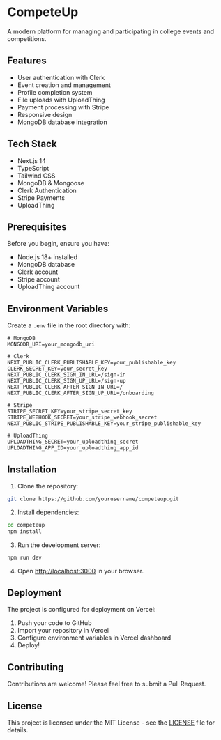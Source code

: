 # CompeteUp

A modern platform for managing and participating in college events and competitions.

## Features

- User authentication with Clerk
- Event creation and management
- Profile completion system
- File uploads with UploadThing
- Payment processing with Stripe
- Responsive design
- MongoDB database integration

## Tech Stack

- Next.js 14
- TypeScript
- Tailwind CSS
- MongoDB & Mongoose
- Clerk Authentication
- Stripe Payments
- UploadThing

## Prerequisites

Before you begin, ensure you have:
- Node.js 18+ installed
- MongoDB database
- Clerk account
- Stripe account
- UploadThing account

## Environment Variables

Create a `.env` file in the root directory with:

```env
# MongoDB
MONGODB_URI=your_mongodb_uri

# Clerk
NEXT_PUBLIC_CLERK_PUBLISHABLE_KEY=your_publishable_key
CLERK_SECRET_KEY=your_secret_key
NEXT_PUBLIC_CLERK_SIGN_IN_URL=/sign-in
NEXT_PUBLIC_CLERK_SIGN_UP_URL=/sign-up
NEXT_PUBLIC_CLERK_AFTER_SIGN_IN_URL=/
NEXT_PUBLIC_CLERK_AFTER_SIGN_UP_URL=/onboarding

# Stripe
STRIPE_SECRET_KEY=your_stripe_secret_key
STRIPE_WEBHOOK_SECRET=your_stripe_webhook_secret
NEXT_PUBLIC_STRIPE_PUBLISHABLE_KEY=your_stripe_publishable_key

# UploadThing
UPLOADTHING_SECRET=your_uploadthing_secret
UPLOADTHING_APP_ID=your_uploadthing_app_id
```

## Installation

1. Clone the repository:
```bash
git clone https://github.com/yourusername/competeup.git
```

2. Install dependencies:
```bash
cd competeup
npm install
```

3. Run the development server:
```bash
npm run dev
```

4. Open [http://localhost:3000](http://localhost:3000) in your browser.

## Deployment

The project is configured for deployment on Vercel:

1. Push your code to GitHub
2. Import your repository in Vercel
3. Configure environment variables in Vercel dashboard
4. Deploy!

## Contributing

Contributions are welcome! Please feel free to submit a Pull Request.

## License

This project is licensed under the MIT License - see the [LICENSE](LICENSE) file for details.
